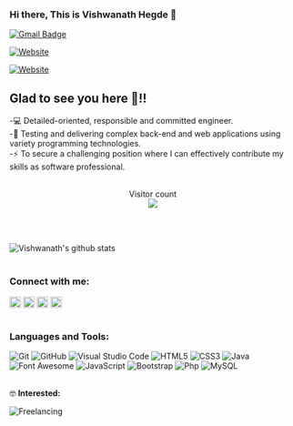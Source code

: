### Hi there, This is Vishwanath Hegde 👋<br>

[![Gmail Badge](https://img.shields.io/badge/-vishwahegde27@gmail.com-c14438?style=flat-square&logo=Gmail&logoColor=white&link=mailto:vishwahegde27@gmail.com)](mailto:vishwahegde27@gmail.com)
<br />

[![Website](https://firetechie.ml/wp-content/uploads/2020/07/Logo.png)](https://firetechie.ml)

[![Website](https://visme.co/blog/wp-content/uploads/powerpoint-animation-how-to-add-animation-to-powerpoint.gif)](https://firetechie.ml)


## Glad to see you here 🤩!!

-💻 Detailed-oriented, responsible and committed engineer. <br>
-🎀 Testing and delivering complex back-end and web applications using variety programming technologies. <br>
-⚡ To secure a challenging position where I can effectively contribute my skills as software professional. <br><br>

<p align="center"> 
  Visitor count<br>
  <img src="https://profile-counter.glitch.me/firetechie/count.svg" />
</p><br><br>

![Vishwanath's github stats](https://github-readme-stats.vercel.app/api?username=firetechie&show_icons=true&theme=vision-friendly-dark)<br><br>

### Connect with me: <br>

<a href="https://linkedin.com/in/firetechie" target="_blank"><img align="center" src="https://cdn.jsdelivr.net/npm/simple-icons@3.0.1/icons/linkedin.svg" alt="firetechie" height="20" width="20" /></a>
<a href="https://instagram.com/mr.karunadu" target="_blank"><img align="center" src="https://cdn.jsdelivr.net/npm/simple-icons@3.0.1/icons/instagram.svg" alt="mr.karunadu" height="20" width="20" /></a>
<a href="https://www.facebook.com/firetechie" target="_blank"><img align="center" src="https://cdn.jsdelivr.net/npm/simple-icons@3.0.1/icons/facebook.svg" alt="firetechie" height="20" width="20" /></a>
<a href="https://www.twitter.com/firetechie" target="_blank"><img align="center" src="https://cdn.jsdelivr.net/npm/simple-icons@3.0.1/icons/twitter.svg" alt="firetechie" height="20" width="20" /></a><br/><br>

### Languages and Tools: <br>

![Git](https://img.shields.io/badge/-Git-000000?style=flat&logo=git&logoColor=F05032&labelColor=ffffff)
![GitHub](https://img.shields.io/badge/-GitHub-000000?style=flat&logo=github&logoColor=000000&labelColor=ffffff)
![Visual Studio Code](https://img.shields.io/badge/-VSCode-000000?style=flat&logo=visual-studio-code&labelColor=007ACC)
![HTML5](https://img.shields.io/badge/-HTML5-000000?style=flat&logo=html5&logoColor=ffffff&labelColor=E34F26)
![CSS3](https://img.shields.io/badge/-CSS3-000000?style=flat&logo=css3&logoColor=ffffff&labelColor=1572B6) 
![Java](https://img.shields.io/badge/-Java-000000?style=flat&logo=java&logoColor=red&labelColor=white) 
![Font Awesome](https://img.shields.io/badge/-font%20awesome-000000?style=flat&logo=font-awesome&logoColor=339AF0&labelColor=ffffff)
![JavaScript](https://img.shields.io/badge/-JavaScript-000000?style=flat&logo=javascript)
![Bootstrap](https://img.shields.io/badge/-Bootstrap-000000?style=flat&logo=bootstrap&logoColor=ffffff&labelColor=563D7C)
![Php](https://img.shields.io/badge/-Php-000000?style=flat&logo=php&logoColor=white&labelColor=blueviolet) 
![MySQL](https://img.shields.io/badge/-MySQL-000000?style=flat&logo=mysql&labelColor=ffffff)<br><br>

🤓 **Interested:** <br>

![Freelancing](https://img.shields.io/badge/-Freelancing-000000?style=flat&logo=Freelancing&labelColor=21759B)
